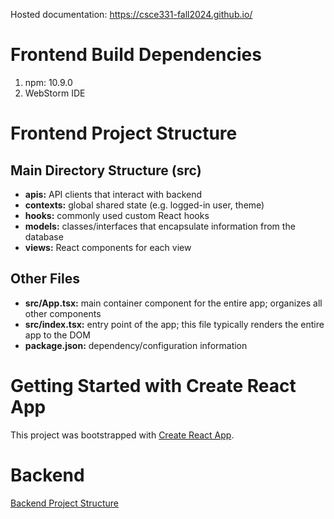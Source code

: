 Hosted documentation: https://csce331-fall2024.github.io/

# Frontend Build Dependencies
1. npm: 10.9.0
2. WebStorm IDE

# Frontend Project Structure

## Main Directory Structure (src)
- **apis:** API clients that interact with backend
- **contexts:** global shared state (e.g. logged-in user, theme)
- **hooks:** commonly used custom React hooks
- **models:** classes/interfaces that encapsulate information from the database
- **views:** React components for each view

## Other Files
- **src/App.tsx:** main container component for the entire app; organizes all other components
- **src/index.tsx:** entry point of the app; this file typically renders the entire app to the DOM
- **package.json:** dependency/configuration information

# Getting Started with Create React App

This project was bootstrapped with [Create React App](https://github.com/facebook/create-react-app).

# Backend

[Backend Project Structure](rest-api/README.md)
